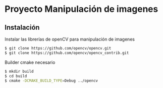 # Proyecto Manipulación de imagenes

## Instalación

Instalar las librerías de openCV para manipulación de imagenes
```sh
$ git clone https://github.com/opencv/opencv.git
$ git clone https://github.com/opencv/opencv_contrib.git
```

Builder cmake necesario
```sh
$ mkdir build
$ cd build
$ cmake -DCMAKE_BUILD_TYPE=Debug ../opencv
```